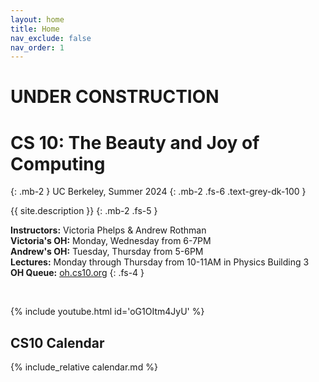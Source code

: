 ```yaml
---
layout: home
title: Home
nav_exclude: false
nav_order: 1
---
```

# UNDER CONSTRUCTION
# **CS 10: The Beauty and Joy of Computing**
{: .mb-2 }
UC Berkeley, Summer 2024
{: .mb-2 .fs-6 .text-grey-dk-100 }

{{ site.description }}
{: .mb-2 .fs-5 }

**Instructors:** Victoria Phelps & Andrew Rothman<br/>
**Victoria's OH:** Monday, Wednesday from 6-7PM<br/>
**Andrew's OH:** Tuesday, Thursday from 5-6PM<br/>
**Lectures:** Monday through Thursday from 10-11AM in Physics Building 3<br/>
**OH Queue:** <a href="https://oh.cs10.org/"> oh.cs10.org</a>
{: .fs-4 }

<br/>

{% include youtube.html id='oG1OItm4JyU' %}

<!-- <br/>

<div class="d-flex">  
  <div class="flex-justify-start" style="flex-grow: 1">
  {% if site.announcements %}
    {{ site.announcements.last }}
  {% endif %}
  </div>
  <div class="float-right">
    <img src="/sp22/assets/images/alonzo.png" alt="Alonzo, the CS10 Mascot" />
  </div>
</div>
<div style="flex-grow: 0">
  <a href="{{ site.baseurl }}/announcements" class="btn btn-outline">Previous Announcemnts</a>
</div> -->

## CS10 Calendar

{% include_relative calendar.md %}
